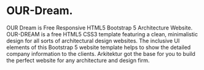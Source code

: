 # OUR-Dream.
OUR Dream is Free Responsive HTML5 Bootstrap 5 Architecture Website.
OUR-DREAM is a free HTML5 CSS3 template featuring a clean, minimalistic design for all sorts of architectural design websites.
The inclusive UI elements of this Bootstrap 5 website template helps to show the detailed company information to the clients.
Arkitektur got the base for you to build the perfect website for any architecture and design firm.
